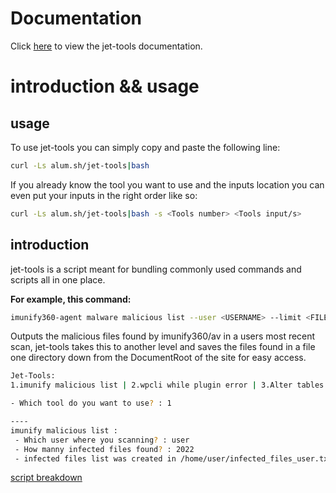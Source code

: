 # Documentation

Click [here](https://docs.alum.sh/jet-tools/introduction-and-usage.html) to view the jet-tools documentation.

# introduction && usage

## usage

To use jet-tools you can simply copy and paste the following line:

```sh
curl -Ls alum.sh/jet-tools|bash
```

If you already know the tool you want to use and the inputs location you can even put your inputs in the right order like so:

```sh
curl -Ls alum.sh/jet-tools|bash -s <Tools number> <Tools input/s>
```

## introduction
jet-tools is a script meant for bundling commonly used commands and scripts all in one place.

**For example, this command:**
```sh
imunify360-agent malware malicious list --user <USERNAME> --limit <FILES-FOUND> | awk '{print$8}'
```
Outputs the malicious files found by imunify360/av in a users most recent scan, jet-tools takes this to another level and saves the files found in a file one directory down from the DocumentRoot of the site for easy access. 

```sh
Jet-Tools:
1.imunify malicious list | 2.wpcli while plugin error | 3.Alter tables | 4.Naknik function | 5.WordPress manager  | 6.wpcli commands | 7.Running proc

- Which tool do you want to use? : 1

----
imunify malicious list :
 - Which user where you scanning? : user
 - How manny infected files found? : 2022
 - infected files list was created in /home/user/infected_files_user.txt
```

[script breakdown](https://github.com/Noam-Alum/jet-tools/blob/main/script-breakdown.md)
